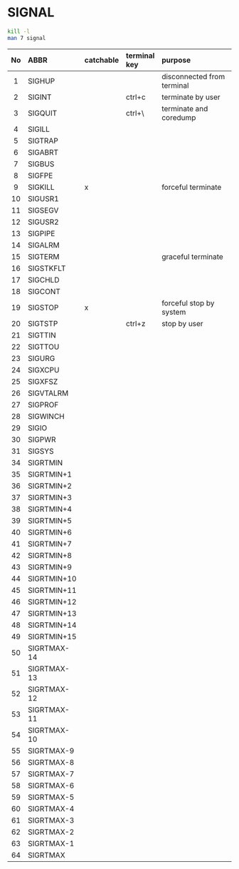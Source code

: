 # SIGNAL

```bash
kill -l
man 7 signal
```

| No | ABBR | catchable | terminal<br>key | purpose|
|:---:|:---|:---|:---|:---|
| 1  | SIGHUP      |   |   | disconnected from terminal |
| 2  | SIGINT      |   | ctrl+c | terminate by user |
| 3  | SIGQUIT     |   | ctrl+\ | terminate and coredump |
| 4  | SIGILL      |   |   |    |
| 5  | SIGTRAP     |   |   |    |
| 6  | SIGABRT     |   |   |    |
| 7  | SIGBUS      |   |   |    |
| 8  | SIGFPE      |   |   |    |
| 9  | SIGKILL     | x |   | forceful terminate |
| 10 | SIGUSR1     |   |   |    |
| 11 | SIGSEGV     |   |   |    |
| 12 | SIGUSR2     |   |   |    |
| 13 | SIGPIPE     |   |   |    |
| 14 | SIGALRM     |   |   |    |
| 15 | SIGTERM     |   |   | graceful terminate |
| 16 | SIGSTKFLT   |   |   |    |
| 17 | SIGCHLD     |   |   |    |
| 18 | SIGCONT     |   |   |    |
| 19 | SIGSTOP     | x |   | forceful stop by system |
| 20 | SIGTSTP     |   | ctrl+z | stop by user |
| 21 | SIGTTIN     |   |   |    |
| 22 | SIGTTOU     |   |   |    |
| 23 | SIGURG      |   |   |    |
| 24 | SIGXCPU     |   |   |    |
| 25 | SIGXFSZ     |   |   |    |
| 26 | SIGVTALRM   |   |   |    |
| 27 | SIGPROF     |   |   |    |
| 28 | SIGWINCH    |   |   |    |
| 29 | SIGIO       |   |   |    |
| 30 | SIGPWR      |   |   |    |
| 31 | SIGSYS      |   |   |    |
| 34 | SIGRTMIN    |   |   |    |
| 35 | SIGRTMIN+1  |   |   |    |
| 36 | SIGRTMIN+2  |   |   |    |
| 37 | SIGRTMIN+3  |   |   |    |
| 38 | SIGRTMIN+4  |   |   |    |
| 39 | SIGRTMIN+5  |   |   |    |
| 40 | SIGRTMIN+6  |   |   |    |
| 41 | SIGRTMIN+7  |   |   |    |
| 42 | SIGRTMIN+8  |   |   |    |
| 43 | SIGRTMIN+9  |   |   |    |
| 44 | SIGRTMIN+10 |   |   |    |
| 45 | SIGRTMIN+11 |   |   |    |
| 46 | SIGRTMIN+12 |   |   |    |
| 47 | SIGRTMIN+13 |   |   |    |
| 48 | SIGRTMIN+14 |   |   |    |
| 49 | SIGRTMIN+15 |   |   |    |
| 50 | SIGRTMAX-14 |   |   |    |
| 51 | SIGRTMAX-13 |   |   |    |
| 52 | SIGRTMAX-12 |   |   |    |
| 53 | SIGRTMAX-11 |   |   |    |
| 54 | SIGRTMAX-10 |   |   |    |
| 55 | SIGRTMAX-9  |   |   |    |
| 56 | SIGRTMAX-8  |   |   |    |
| 57 | SIGRTMAX-7  |   |   |    |
| 58 | SIGRTMAX-6  |   |   |    |
| 59 | SIGRTMAX-5  |   |   |    |
| 60 | SIGRTMAX-4  |   |   |    |
| 61 | SIGRTMAX-3  |   |   |    |
| 62 | SIGRTMAX-2  |   |   |    |
| 63 | SIGRTMAX-1  |   |   |    |
| 64 | SIGRTMAX    |   |   |    |
